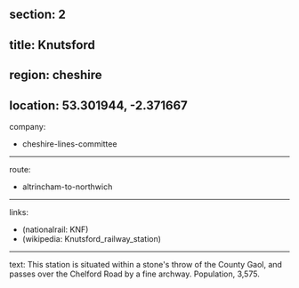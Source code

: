 section: 2
----
title: Knutsford
----
region: cheshire
----
location: 53.301944, -2.371667
----
company:
- cheshire-lines-committee
----
route:
- altrincham-to-northwich
----
links:
- (nationalrail: KNF)
- (wikipedia: Knutsford_railway_station)
----
text: This station is situated within a stone's throw of the County Gaol, and passes over the Chelford Road by a fine archway. Population, 3,575.
